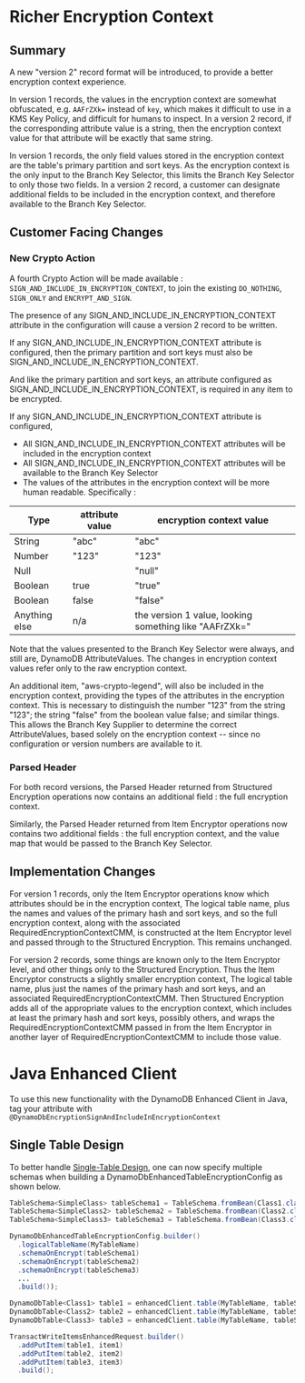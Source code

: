 [//]: # "Copyright Amazon.com Inc. or its affiliates. All Rights Reserved."
[//]: # "SPDX-License-Identifier: CC-BY-SA-4.0"

# Richer Encryption Context

## Summary

A new "version 2" record format will be introduced, to provide a better encryption context experience.

In version 1 records, the values in the encryption context are somewhat obfuscated, e.g. `AAFrZXk=` instead of `key`,
which makes it difficult to use in a KMS Key Policy, and difficult for humans to inspect.
In a version 2 record, if the corresponding attribute value is a string,
then the encryption context value for that attribute will be exactly that same string.

In version 1 records, the only field values stored in the encryption context are
the table's primary partition and sort keys.
As the encryption context is the only input to the Branch Key Selector,
this limits the Branch Key Selector to only those two fields.
In a version 2 record, a customer can designate additional fields to be included
in the encryption context,
and therefore available to the Branch Key Selector.

## Customer Facing Changes

### New Crypto Action

A fourth Crypto Action will be made available : `SIGN_AND_INCLUDE_IN_ENCRYPTION_CONTEXT`, to join the existing `DO_NOTHING`, `SIGN_ONLY` and `ENCRYPT_AND_SIGN`.

The presence of any SIGN_AND_INCLUDE_IN_ENCRYPTION_CONTEXT attribute in the configuration
will cause a version 2 record to be written.

If any SIGN_AND_INCLUDE_IN_ENCRYPTION_CONTEXT attribute is configured,
then the primary partition and sort keys must also be SIGN_AND_INCLUDE_IN_ENCRYPTION_CONTEXT.

And like the primary partition and sort keys, an attribute configured as SIGN_AND_INCLUDE_IN_ENCRYPTION_CONTEXT,
is required in any item to be encrypted.

If any SIGN_AND_INCLUDE_IN_ENCRYPTION_CONTEXT attribute is configured,

- All SIGN_AND_INCLUDE_IN_ENCRYPTION_CONTEXT attributes will be included in the encryption context
- All SIGN_AND_INCLUDE_IN_ENCRYPTION_CONTEXT attributes will be available to the Branch Key Selector
- The values of the attributes in the encryption context will be more human readable. Specifically :

| Type          | attribute value | encryption context value                               |
| ------------- | --------------- | ------------------------------------------------------ |
| String        | "abc"           | "abc"                                                  |
| Number        | "123"           | "123"                                                  |
| Null          |                 | "null"                                                 |
| Boolean       | true            | "true"                                                 |
| Boolean       | false           | "false"                                                |
| Anything else | n/a             | the version 1 value, looking something like "AAFrZXk=" |

Note that the values presented to the Branch Key Selector were always, and still are, DynamoDB AttributeValues.
The changes in encryption context values refer only to the raw encryption context.

An additional item, "aws-crypto-legend", will also be included in the encryption context,
providing the types of the attributes in the encryption context.
This is necessary to distinguish the number "123" from the string "123";
the string "false" from the boolean value false; and similar things.
This allows the Branch Key Supplier to determine the correct AttributeValues,
based solely on the encryption context -- since no configuration or version numbers are available to it.

### Parsed Header

For both record versions, the Parsed Header returned from Structured Encryption operations now
contains an additional field : the full encryption context.

Similarly, the Parsed Header returned from Item Encryptor operations now
contains two additional fields : the full encryption context,
and the value map that would be passed to the Branch Key Selector.

## Implementation Changes

For version 1 records, only the Item Encryptor operations know which attributes should
be in the encryption context,
The logical table name, plus the names and values of the primary hash and sort keys,
and so the full encryption context,
along with the associated RequiredEncryptionContextCMM,
is constructed at the Item Encryptor level and passed through to the Structured Encryption.
This remains unchanged.

For version 2 records, some things are known only to the Item Encryptor level,
and other things only to the Structured Encryption.
Thus the Item Encryptor constructs a slightly smaller encryption context,
The logical table name, plus just the names of the primary hash and sort keys,
and an associated RequiredEncryptionContextCMM.
Then Structured Encryption adds all of the appropriate values to the encryption context,
which includes at least the primary hash and sort keys, possibly others,
and wraps the RequiredEncryptionContextCMM passed in from the Item Encryptor in
another layer of RequiredEncryptionContextCMM to include those value.

# Java Enhanced Client

To use this new functionality with the DynamoDB Enhanced Client in Java,
tag your attribute with `@DynamoDbEncryptionSignAndIncludeInEncryptionContext`

## Single Table Design

To better handle [Single-Table Design](https://aws.amazon.com/blogs/compute/creating-a-single-table-design-with-amazon-dynamodb/),
one can now specify multiple schemas when building a DynamoDbEnhancedTableEncryptionConfig
as shown below.

```java
TableSchema<SimpleClass> tableSchema1 = TableSchema.fromBean(Class1.class);
TableSchema<SimpleClass2> tableSchema2 = TableSchema.fromBean(Class2.class);
TableSchema<SimpleClass3> tableSchema3 = TableSchema.fromBean(Class3.class);

DynamoDbEnhancedTableEncryptionConfig.builder()
  .logicalTableName(MyTableName)
  .schemaOnEncrypt(tableSchema1)
  .schemaOnEncrypt(tableSchema2)
  .schemaOnEncrypt(tableSchema3)
  ...
  .build());

DynamoDbTable<Class1> table1 = enhancedClient.table(MyTableName, tableSchema1);
DynamoDbTable<Class2> table2 = enhancedClient.table(MyTableName, tableSchema2);
DynamoDbTable<Class3> table3 = enhancedClient.table(MyTableName, tableSchema3);

TransactWriteItemsEnhancedRequest.builder()
  .addPutItem(table1, item1)
  .addPutItem(table2, item2)
  .addPutItem(table3, item3)
  .build();
```
